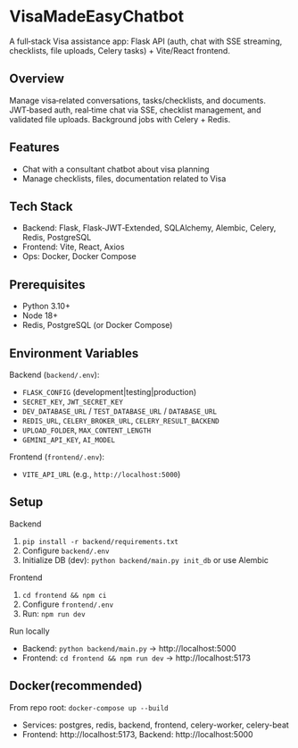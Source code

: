 # VisaMadeEasyChatbot

A full‑stack Visa assistance app: Flask API (auth, chat with SSE streaming, checklists, file uploads, Celery tasks) + Vite/React frontend.

## Overview
Manage visa‑related conversations, tasks/checklists, and documents. JWT‑based auth, real‑time chat via SSE, checklist management, and validated file uploads. Background jobs with Celery + Redis.

## Features
- Chat with a consultant chatbot about visa planning
- Manage checklists, files, documentation related to Visa


## Tech Stack
- Backend: Flask, Flask‑JWT‑Extended, SQLAlchemy, Alembic, Celery, Redis, PostgreSQL
- Frontend: Vite, React, Axios
- Ops: Docker, Docker Compose

## Prerequisites
- Python 3.10+
- Node 18+
- Redis, PostgreSQL (or Docker Compose)

## Environment Variables
Backend (`backend/.env`):
- `FLASK_CONFIG` (development|testing|production)
- `SECRET_KEY`, `JWT_SECRET_KEY`
- `DEV_DATABASE_URL` / `TEST_DATABASE_URL` / `DATABASE_URL`
- `REDIS_URL`, `CELERY_BROKER_URL`, `CELERY_RESULT_BACKEND`
- `UPLOAD_FOLDER`, `MAX_CONTENT_LENGTH`
- `GEMINI_API_KEY`, `AI_MODEL`

Frontend (`frontend/.env`):
- `VITE_API_URL` (e.g., `http://localhost:5000`)

## Setup
Backend
1. `pip install -r backend/requirements.txt`
2. Configure `backend/.env`
3. Initialize DB (dev): `python backend/main.py init_db` or use Alembic

Frontend
1. `cd frontend && npm ci`
2. Configure `frontend/.env`
3. Run: `npm run dev`

Run locally
- Backend: `python backend/main.py` → http://localhost:5000
- Frontend: `cd frontend && npm run dev` → http://localhost:5173

## Docker(recommended)
From repo root: `docker-compose up --build`
- Services: postgres, redis, backend, frontend, celery-worker, celery-beat
- Frontend: http://localhost:5173, Backend: http://localhost:5000
